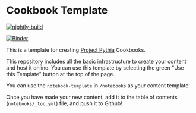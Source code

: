 # Cookbook Template

[![nightly-build](https://github.com/ProjectPythiaCookbooks/HRRR-AWS-cookbook/actions/workflows/nightly-build.yaml/badge.svg)](https://github.com/ProjectPythiaCookbooks/HRRR-AWS-cookbook/actions/workflows/nightly-build.yaml)

[![Binder](https://binder-staging.2i2c.cloud/badge_logo.svg)](https://binder-staging.2i2c.cloud/v2/gh/ProjectPythiaCookbooks/HRRR-AWS-cookbook.git/main)

This is a template for creating [Project Pythia](https://projectpythia.org) Cookbooks.

This repository includes all the basic infrastructure to create your content and host it online. You can use this template by selecting the green "Use this Template" button at the top of the page.

You can use the `notebook-template` in `/notebooks` as your content template!

Once you have made your new content, add it to the table of contents (`notebooks/_toc.yml`) file, and push it to Github!
